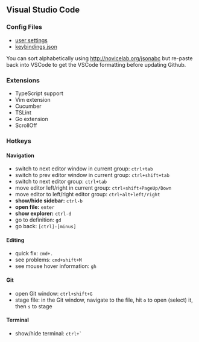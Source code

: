 ## Visual Studio Code

### Config Files

- [user settings](user-settings.json)
- [keybindings.json](keybindings.json)

You can sort alphabetically using http://novicelab.org/jsonabc
but re-paste back into VSCode to get the VSCode formatting before updating Github.

### Extensions

- TypeScript support
- Vim extension
- Cucumber 
- TSLint 
- Go extension
- ScrollOff


### Hotkeys

#### Navigation

- switch to next editor window in current group: `ctrl+tab`
- switch to prev editor window in current group: `ctrl+shift+tab`
- switch to next editor group: `ctrl+tab`
- move editor left/right in current group: `ctrl+shift+PageUp/Down`
- move editor to left/right editor group: `ctrl+alt+left/right`
- **show/hide sidebar:** `ctrl-b`
- **open file:** `enter`
- **show explorer:** `ctrl-d`
- go to definition: `gd`
- go back: `[ctrl]-[minus]`


#### Editing

- quick fix: `cmd+.`
- see problems: `cmd+shift+M`
- see mouse hover information: `gh`


#### Git

- open Git window: `ctrl+shift+G`
- stage file: in the Git window, navigate to the file, hit `o` to open (select) it, then `s` to stage


#### Terminal

- show/hide terminal: ```ctrl+` ```
